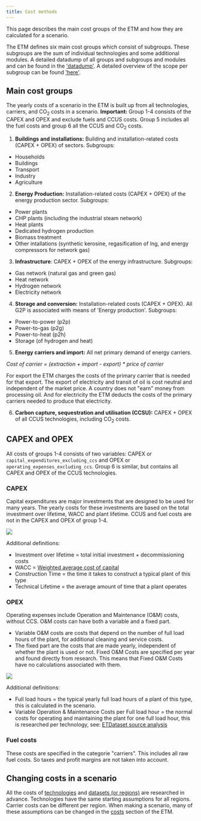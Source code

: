 ```yaml
---
title: Cost methods
---
```


This page describes the main cost groups of the ETM and how they are calculated for a scenario. 

The ETM defines six main cost groups which consist of subgroups. These subgroups are the sum of individual technologies and some additional modules. A detailed datadump of all groups and subgroups and modules and can be found in the ['datadump'](https://pro.energytransitionmodel.com/scenario/data/data_export/energy-flows). A detailed overview of the scope per subgroup can be found ['here'](https://docs.energytransitionmodel.com/main/cost-overview-per-sector).

## Main cost groups
The yearly costs of a scenario in the ETM is built up from all technologies, carriers, and CO<sub>2</sub> costs in a scenario. **Important:** Group 1-4 consists of the CAPEX and OPEX and exclude fuels and CCUS costs. Group 5 includes all the fuel costs and group 6 all the CCUS and CO<sub>2</sub> costs. 

1. **Buildings and installations:** Building and installation-related costs (CAPEX + OPEX) of sectors. Subgroups:
  -  Households  
  -  Buildings  
  -  Transport 
  -  Industry 
  -  Agriculture 

2. **Energy Production:** Installation-related costs (CAPEX + OPEX) of the energy production sector. Subgroups: 
  -  Power plants
  -  CHP plants (including the industrial steam network)
  -  Heat plants 
  -  Dedicated hydrogen production 
  -  Biomass treatment
  -  Other intallations (synthetic kerosine, regasification of lng, and energy compressors for network gas)

3. **Infrastructure**: CAPEX + OPEX of the energy infrastructure. Subgroups:
  -  Gas network (natural gas and green gas) 
  -  Heat network
  -  Hydrogen network
  -  Electricity network
   
4. **Storage and conversion:** Installation-related costs (CAPEX + OPEX). All G2P is associated with means of 'Energy production'. Subgroups:
  -  Power-to-power (p2p)
  -  Power-to-gas (p2g) 
  -  Power-to-heat (p2h)
  -  Storage (of hydrogen and heat) 

5. **Energy carriers and import:** All net primary demand of energy carriers.   

  <i>Cost of carrier = (extraction + import - export) * price of carrier</i>  

  For export the ETM charges the costs of the primary carrier that is needed for that export. The export of electricity and transit of oil is cost neutral and independent of the market price. A country does not "earn" money from processing oil. And for electricity the ETM deducts the costs of the primary carriers needed to produce that electricity.  
  
6. **Carbon capture, sequestration and utilisation (CCSU):** CAPEX + OPEX of all CCUS technologies, including CO<sub>2</sub> costs.

## CAPEX and OPEX 
All costs of groups 1-4 consists of two variables: CAPEX or `capital_expenditures_excluding_ccs` and OPEX or `operating_expenses_excluding_ccs`. Group 6 is similar, but contains all CAPEX and OPEX of the CCUS technologies.

### **CAPEX**
Capital expenditures are major investments that are designed to be used for many years. The yearly costs for these investments are based on the total investment over lifetime, WACC and plant lifetime. CCUS and fuel costs are not in the CAPEX and OPEX of group 1-4. 

![](/img/docs/costs_equation_capex.png)

Additional definitions:

* Investment over lifetime = total initial investment + decommissioning costs
* WACC = [Weighted average cost of capital](cost-wacc.md)
* Construction Time = the time it takes to construct a typical plant of this type
* Technical Lifetime = the average amount of time that a plant operates

### **OPEX**
Operating expenses include Operation and Maintenance (O&M) costs, without CCS. O&M costs can have both a variable and a fixed part.
 
* Variable O&M costs are costs that depend on the number of full load hours of the plant, for additional cleaning and service costs.
* The fixed part are the costs that are made yearly, independent of whether the plant is used or not. Fixed O&M Costs are specified per year and found directly from research. This means that Fixed O&M Costs have no calculations associated with them.

![](/img/docs/costs_equation_opex.png)

Additional definitions:

-   Full load hours = the typical yearly full load hours of a plant of this type, this is calculated in the scenario.
-   Variable Operation & Maintenance Costs per Full load hour = the normal costs for operating and maintaining the plant for one full load hour, this is researched per technology, see: [ETDataset source analysis](https://github.com/quintel/etdataset/tree/master/nodes_source_analyses)


### **Fuel costs**
These costs are specified in the categorie "carriers". This includes all raw fuel costs. So taxes and profit margins are not taken into account.


## Changing costs in a scenario
All the costs of [technologies](https://github.com/quintel/etdataset/tree/master/nodes_source_analyses) and [datasets (or regions)](https://github.com/quintel/etdataset/tree/master/source_analyses) are researched in advance. Technologies have the same starting assumptions for all regions. Carrier costs can be different per region. When making a scenario, many of these assumptions can be changed in the [costs](https://pro.energytransitionmodel.com/scenario/costs/costs_heat/district-heating-infrastructure) section of the ETM.

